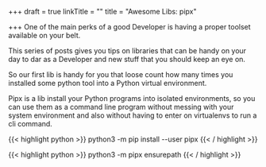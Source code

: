 +++
draft = true
linkTitle = ""
title = "Awesome Libs: pipx"

+++
One of the main perks of a good Developer is having a proper toolset available on your belt.

This series of posts gives you tips on libraries that can be handy on your day to dar as a Developer and new stuff that you should keep an eye on.

So our first lib is handy for you that loose count how many times you installed some python tool into a Python virtual environment.

Pipx is a lib install your Python programs into isolated environments, so you can use them as a command line program without messing with your  system  environment and also without  having to enter on virtualenvs to run a cli command.

{{< highlight python >}}
python3 -m pip install --user pipx
{{< / highlight >}}

{{< highlight python >}}
python3 -m pipx ensurepath
{{< / highlight >}}